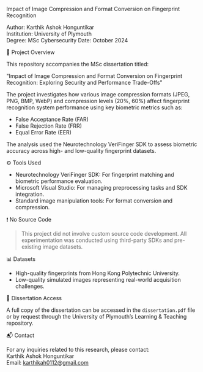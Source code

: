 
Impact of Image Compression and Format Conversion on Fingerprint Recognition

Author: Karthik Ashok Honguntikar  
Institution: University of Plymouth  
Degree: MSc Cybersecurity
Date: October 2024

 📄 Project Overview

This repository accompanies the MSc dissertation titled:

"Impact of Image Compression and Format Conversion on Fingerprint Recognition: Exploring Security and Performance Trade-Offs"

The project investigates how various image compression formats (JPEG, PNG, BMP, WebP) and compression levels (20%, 60%) affect fingerprint recognition system performance using key biometric metrics such as:

- False Acceptance Rate (FAR)  
- False Rejection Rate (FRR)  
- Equal Error Rate (EER)

The analysis used the Neurotechnology VeriFinger SDK to assess biometric accuracy across high- and low-quality fingerprint datasets.

⚙️ Tools Used

- Neurotechnology VeriFinger SDK: For fingerprint matching and biometric performance evaluation.
- Microsoft Visual Studio: For managing preprocessing tasks and SDK integration.
- Standard image manipulation tools: For format conversion and compression.

❗ No Source Code

> This project did not involve custom source code development. All experimentation was conducted using third-party SDKs and pre-existing image datasets.

📊 Datasets

- High-quality fingerprints from Hong Kong Polytechnic University.
- Low-quality simulated images representing real-world acquisition challenges.

📘 Dissertation Access

A full copy of the dissertation can be accessed in the `dissertation.pdf` file or by request through the University of Plymouth’s Learning & Teaching repository.

📬 Contact

For any inquiries related to this research, please contact:  
Karthik Ashok Honguntikar  
Email: karthikah0112@gmail.com
